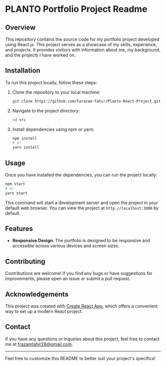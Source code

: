 # PLANTO Portfolio Project Readme

## Overview
This repository contains the source code for my portfolio project developed using React.js. This project serves as a showcase of my skills, experience, and projects. It provides visitors with information about me, my background, and the projects I have worked on.

## Installation
To run this project locally, follow these steps:

1. Clone the repository to your local machine:
   ```bash
   git clone https://github.com/Farazam-Tahir/Planto-React-Project.git
   ```

2. Navigate to the project directory:
   ```bash
   cd src
   ```

3. Install dependencies using npm or yarn:
   ```bash
   npm install
   # or
   yarn install
   ```

## Usage
Once you have installed the dependencies, you can run the project locally:

```bash
npm start
# or
yarn start
```

This command will start a development server and open the project in your default web browser. You can view the project at `http://localhost:3000` by default.

## Features
- **Responsive Design**: The portfolio is designed to be responsive and accessible across various devices and screen sizes.

## Contributing
Contributions are welcome! If you find any bugs or have suggestions for improvements, please open an issue or submit a pull request. 


## Acknowledgements
This project was created with [Create React App](https://create-react-app.dev/), which offers a convenient way to set up a modern React project.

## Contact
If you have any questions or inquiries about this project, feel free to contact me at [frazamtahir28@gmail.com](mailto:frazamtahir28@gmail.com).

---
Feel free to customize this README to better suit your project's specifics!
